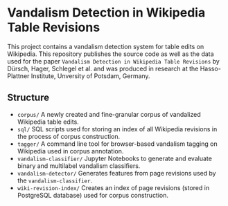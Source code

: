 # Vandalism Detection in Wikipedia Table Revisions

This project contains a vandalism detection system for table edits on Wikipedia. This repository publishes the source code as well as the data used for the paper `Vandalism Detection in Wikipedia Table Revisions` by Dürsch, Hager, Schlegel et al. and was produced in research at the Hasso-Plattner Institute, Unversity of Potsdam, Germany.

## Structure
- `corpus/` A newly created and fine-granular corpus of vandalized Wikipedia table edits.
- `sql/` SQL scripts used for storing an index of all Wikipedia revisions in the process of corpus construction.
- `tagger/` A command line tool for browser-based vandalism tagging on Wikipedia used in corpus annotation.
- `vandalism-classifier/` Jupyter Notebooks to generate and evaluate binary and multilabel vandalism classifiers.
- `vandalism-detector/` Generates features from page revisions used by the `vandalism-classifier`.
- `wiki-revision-index/` Creates an index of page revisions (stored in PostgreSQL database) used for corpus construction.
